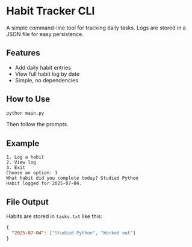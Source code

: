 # Habit Tracker CLI

A simple command-line tool for tracking daily tasks. Logs are stored in a JSON file for easy persistence.

## Features

- Add daily habit entries
- View full habit log by date
- Simple, no dependencies

## How to Use

```bash
python main.py
```

Then follow the prompts.

## Example

```
1. Log a habit
2. View log
3. Exit
Choose an option: 1
What habit did you complete today? Studied Python
Habit logged for 2025-07-04.
```

## File Output

Habits are stored in `tasks.txt` like this:

```json
{
  "2025-07-04": ["Studied Python", "Worked out"]
}
```
